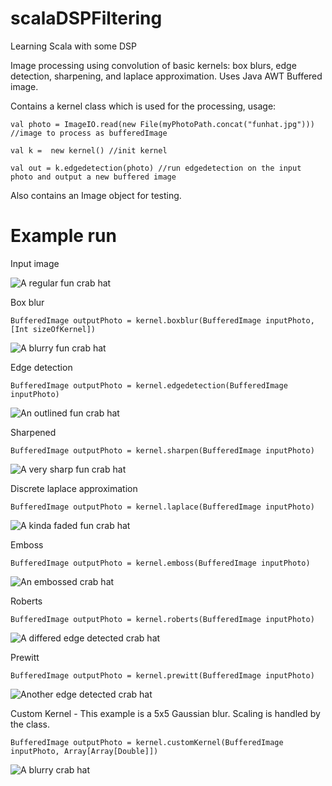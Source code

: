 # scalaDSPFiltering
Learning Scala with some DSP

Image processing using convolution of basic kernels: box blurs, edge detection, sharpening, and laplace approximation. Uses Java AWT Buffered image.

Contains a kernel class which is used for the processing, usage:

```
val photo = ImageIO.read(new File(myPhotoPath.concat("funhat.jpg"))) //image to process as bufferedImage

val k =  new kernel() //init kernel

val out = k.edgedetection(photo) //run edgedetection on the input photo and output a new buffered image
```

Also contains an Image object for testing.

# Example run

Input image

![A regular fun crab hat](/images/funhat.jpg)

Box blur

```
BufferedImage outputPhoto = kernel.boxblur(BufferedImage inputPhoto, [Int sizeOfKernel])
```

![A blurry fun crab hat](/images/boxblur.jpg)

Edge detection

```
BufferedImage outputPhoto = kernel.edgedetection(BufferedImage inputPhoto)
```

![An outlined fun crab hat](/images/edgeDetection.jpg)

Sharpened

```
BufferedImage outputPhoto = kernel.sharpen(BufferedImage inputPhoto)
```

![A very sharp fun crab hat](/images/sharpen.jpg)

Discrete laplace approximation

```
BufferedImage outputPhoto = kernel.laplace(BufferedImage inputPhoto)
```

![A kinda faded fun crab hat](/images/laplace.jpg)

Emboss

```
BufferedImage outputPhoto = kernel.emboss(BufferedImage inputPhoto)
```

![An embossed crab hat](/images/emboss.jpg)

Roberts

```
BufferedImage outputPhoto = kernel.roberts(BufferedImage inputPhoto)
```

![A differed edge detected crab hat](/images/roberts.jpg)

Prewitt

```
BufferedImage outputPhoto = kernel.prewitt(BufferedImage inputPhoto)
```

![Another edge detected crab hat](/images/prewitt.jpg)

Custom Kernel - This example is a 5x5 Gaussian blur. Scaling is handled by the class.

```
BufferedImage outputPhoto = kernel.customKernel(BufferedImage inputPhoto, Array[Array[Double]])
```

![A blurry crab hat](/images/gaussian.jpg)
